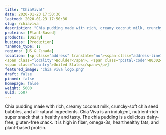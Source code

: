 ```yaml
---
title: "ChiaViva!"
date: 2020-01-23 17:50:36
lastmod: 2020-01-23 17:50:36
slug: /chiaviva
description: "Chia pudding made with rich, creamy coconut milk, crunchy-soft chia seed bubbles, and all-natural ingredients. Chia Viva is an indulgent, nutrient-rich super snack that is healthy and tasty. The chia pudding is a delicious dairy-free, gluten-free snack. It is high in fiber, omega-3s, heart healthy fats, and plant-based protein. "
proteins: [Plant-Based]
products: [Dairy]
business: [Production]
finance_type: []
regions: [US & Canada]
location: [<p class="address" translate="no"><span class="address-line1">19th Street</span><br>
<span class="locality">Boulder</span>, <span class="postal-code">80302</span><br>
<span class="country">United States</span></p>]
featured_image: "chia viva logo.png"
draft: false
pinned: false
homepage: false
weight: 5000
uuid: 5587
---
```

<p>Chia pudding made with rich, creamy coconut milk, crunchy-soft chia seed bubbles, and all-natural ingredients. Chia Viva is an indulgent, nutrient-rich super snack that is healthy and tasty. The chia pudding is a delicious dairy-free, gluten-free snack. It is high in fiber, omega-3s, heart healthy fats, and plant-based protein. </p>
